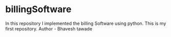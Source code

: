 # billingSoftware
In this repository I implemented the billing Software using python. This is my first repository.
Author - Bhavesh tawade
